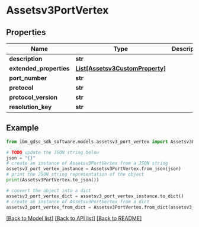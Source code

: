 # Assetsv3PortVertex


## Properties

Name | Type | Description | Notes
------------ | ------------- | ------------- | -------------
**description** | **str** |  | [optional] 
**extended_properties** | [**List[Assetsv3CustomProperty]**](Assetsv3CustomProperty.md) |  | [optional] 
**port_number** | **str** |  | [optional] 
**protocol** | **str** |  | [optional] 
**protocol_version** | **str** |  | [optional] 
**resolution_key** | **str** |  | [optional] 

## Example

```python
from ibm_gdsc_sdk_software.models.assetsv3_port_vertex import Assetsv3PortVertex

# TODO update the JSON string below
json = "{}"
# create an instance of Assetsv3PortVertex from a JSON string
assetsv3_port_vertex_instance = Assetsv3PortVertex.from_json(json)
# print the JSON string representation of the object
print(Assetsv3PortVertex.to_json())

# convert the object into a dict
assetsv3_port_vertex_dict = assetsv3_port_vertex_instance.to_dict()
# create an instance of Assetsv3PortVertex from a dict
assetsv3_port_vertex_from_dict = Assetsv3PortVertex.from_dict(assetsv3_port_vertex_dict)
```
[[Back to Model list]](../README.md#documentation-for-models) [[Back to API list]](../README.md#documentation-for-api-endpoints) [[Back to README]](../README.md)


